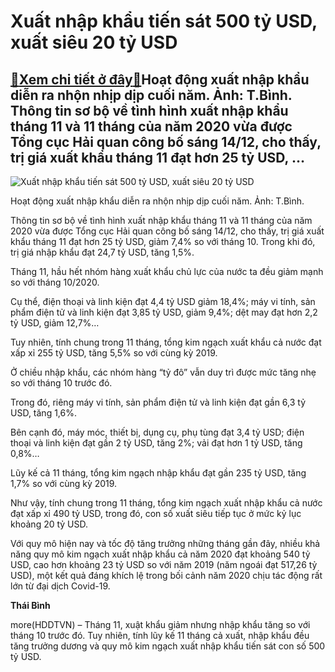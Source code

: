 Xuất nhập khẩu tiến sát 500 tỷ USD, xuất siêu 20 tỷ USD
=======================================================

[:gift:Xem chi tiết ở đây:gift:](https://hddtvn.com/xuat-nhap-khau-tien-sat-500-ty-usd-xuat-sieu-20-ty-usd/)Hoạt động xuất nhập khẩu diễn ra nhộn nhịp dịp cuối năm. Ảnh: T.Bình. Thông tin sơ bộ về tình hình xuất nhập khẩu tháng 11 và 11 tháng của năm 2020 vừa được Tổng cục Hải quan công bố sáng 14/12, cho thấy, trị giá xuất khẩu tháng 11 đạt hơn 25 tỷ USD, …
------------------------------------------------------------------------------------------------------------------------------------------------------------------------------------------------------------------------------------------------------------





![Xuất nhập khẩu tiến sát 500 tỷ USD, xuất siêu 20 tỷ USD](https://hddtvn.com/wp-content/uploads/2021/01/3416_IMG_6574.jpg "Xuất nhập khẩu tiến sát 500 tỷ USD, xuất siêu 20 tỷ USD")


Hoạt động xuất nhập khẩu diễn ra nhộn nhịp dịp cuối năm. Ảnh: T.Bình.



Thông tin sơ bộ về tình hình xuất nhập khẩu tháng 11 và 11 tháng của năm 2020 vừa được Tổng cục Hải quan công bố sáng 14/12, cho thấy, trị giá xuất khẩu tháng 11 đạt hơn 25 tỷ USD, giảm 7,4% so với tháng 10. Trong khi đó, trị giá nhập khẩu đạt 24,7 tỷ USD, tăng 1,5%.


Tháng 11, hầu hết nhóm hàng xuất khẩu chủ lực của nước ta đều giảm mạnh so với tháng 10/2020.


Cụ thể, điện thoại và linh kiện đạt 4,4 tỷ USD giảm 18,4%; máy vi tính, sản phẩm điện tử và linh kiện đạt 3,85 tỷ USD, giảm 9,4%; dệt may đạt hơn 2,2 tỷ USD, giảm 12,7%…


Tuy nhiên, tính chung trong 11 tháng, tổng kim ngạch xuất khẩu cả nước đạt xấp xỉ 255 tỷ USD, tăng 5,5% so với cùng kỳ 2019.


Ở chiều nhập khẩu, các nhóm hàng “tỷ đô” vẫn duy trì được mức tăng nhẹ so với tháng 10 trước đó.


Trong đó, riêng máy vi tính, sản phẩm điện tử và linh kiện đạt gần 6,3 tỷ USD, tăng 1,6%.


Bên cạnh đó, máy móc, thiết bị, dụng cụ, phụ tùng đạt 3,4 tỷ USD; điện thoại và linh kiện đạt gần 2 tỷ USD, tăng 2%; vải đạt hơn 1 tỷ USD, tăng 0,8%…


Lũy kế cả 11 tháng, tổng kim ngạch nhập khẩu đạt gần 235 tỷ USD, tăng 1,7% so với cùng kỳ 2019.


Như vậy, tính chung trong 11 tháng, tổng kim ngạch xuất nhập khẩu cả nước đạt xấp xỉ 490 tỷ USD, trong đó, con số xuất siêu tiếp tục ở mức kỷ lục khoảng 20 tỷ USD.


Với quy mô hiện nay và tốc độ tăng trưởng những tháng gần đây, nhiều khả năng quy mô kim ngạch xuất nhập khẩu cả năm 2020 đạt khoảng 540 tỷ USD, cao hơn khoảng 23 tỷ USD so với năm 2019 (năm ngoái đạt 517,26 tỷ USD), một kết quả đáng khích lệ trong bối cảnh năm 2020 chịu tác động rất lớn từ đại dịch Covid-19.




**Thái Bình**



more(HDDTVN) – Tháng 11, xuật khẩu giảm nhưng nhập khẩu tăng so với tháng 10 trước đó. Tuy nhiên, tính lũy kế 11 tháng cả xuất, nhập khẩu đều tăng trưởng dương và quy mô kim ngạch xuất nhập khẩu tiến sát con số 500 tỷ USD.

